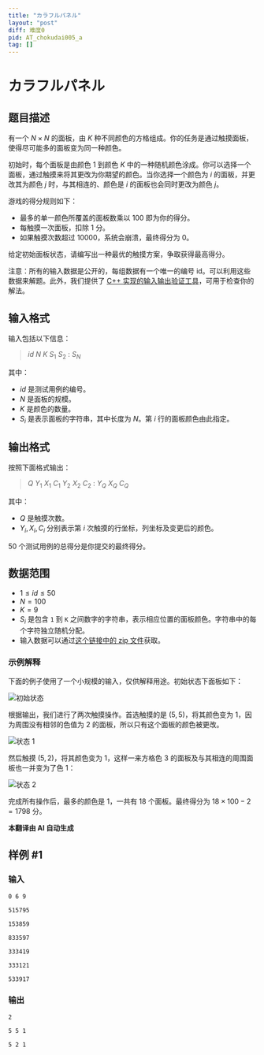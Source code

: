 ```yaml
---
title: "カラフルパネル"
layout: "post"
diff: 难度0
pid: AT_chokudai005_a
tag: []
---
```


# カラフルパネル

## 题目描述

有一个 $N \times N$ 的面板，由 $K$ 种不同颜色的方格组成。你的任务是通过触摸面板，使得尽可能多的面板变为同一种颜色。

初始时，每个面板是由颜色 $1$ 到颜色 $K$ 中的一种随机颜色涂成。你可以选择一个面板，通过触摸来将其更改为你期望的颜色。当你选择一个颜色为 $i$ 的面板，并更改其为颜色 $j$ 时，与其相连的、颜色是 $i$ 的面板也会同时更改为颜色 $j$。

游戏的得分规则如下：
- 最多的单一颜色所覆盖的面板数乘以 $100$ 即为你的得分。
- 每触摸一次面板，扣除 $1$ 分。
- 如果触摸次数超过 $10000$，系统会崩溃，最终得分为 $0$。

给定初始面板状态，请编写出一种最优的触摸方案，争取获得最高得分。

注意：所有的输入数据是公开的，每组数据有一个唯一的编号 id。可以利用这些数据来解题。此外，我们提供了 [C++ 实现的输入输出验证工具](https://img.atcoder.jp/chokudai005/chekcer.zip)，可用于检查你的解法。

## 输入格式

输入包括以下信息：
> $id$ $N$ $K$ $S_1$ $S_2$ : $S_N$

其中：
- $id$ 是测试用例的编号。
- $N$ 是面板的规模。
- $K$ 是颜色的数量。
- $S_i$ 是表示面板的字符串，其中长度为 $N$。第 $i$ 行的面板颜色由此指定。

## 输出格式

按照下面格式输出：
> $Q$ $Y_1$ $X_1$ $C_1$ $Y_2$ $X_2$ $C_2$ : $Y_Q$ $X_Q$ $C_Q$

其中：
- $Q$ 是触摸次数。
- $Y_i, X_i, C_i$ 分别表示第 $i$ 次触摸的行坐标，列坐标及变更后的颜色。

50 个测试用例的总得分是你提交的最终得分。

## 数据范围
- $1 \leq id \leq 50$
- $N = 100$
- $K = 9$
- $S_i$ 是包含 `1` 到 `K` 之间数字的字符串，表示相应位置的面板颜色。字符串中的每个字符独立随机分配。
- 输入数据可以通过[这个链接中的 zip 文件](https://atcoder.jp/img/chokudai005/dataset.zip)获取。

### 示例解释

下面的例子使用了一个小规模的输入，仅供解释用途。初始状态下面板如下：

![初始状态](https://atcoder.jp/img/chokudai005/pic1.png)

根据输出，我们进行了两次触摸操作。首选触摸的是 $(5,5)$，将其颜色变为 $1$，因为周围没有相邻的色值为 $2$ 的面板，所以只有这个面板的颜色被更改。

![状态 1](https://atcoder.jp/img/chokudai005/pic2.png)

然后触摸 $(5,2)$，将其颜色变为 $1$，这样一来方格色 $3$ 的面板及与其相连的周围面板也一并变为了色 $1$：

![状态 2](https://atcoder.jp/img/chokudai005/pic3.png)

完成所有操作后，最多的颜色是 $1$，一共有 $18$ 个面板。最终得分为 $18 \times 100 - 2 = 1798$ 分。

 **本翻译由 AI 自动生成**

## 样例 #1

### 输入

```
0 6 9
515795
153859
833597
333419
333121
533917
```

### 输出

```
2
5 5 1
5 2 1
```

